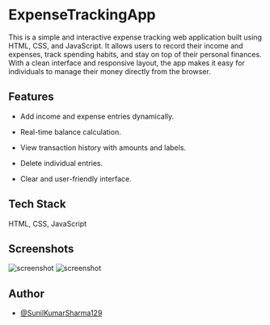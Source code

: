 # ExpenseTrackingApp

This is a simple and interactive expense tracking web application built using HTML, CSS, and JavaScript. It allows users to record their income and expenses, track spending habits, and stay on top of their personal finances. With a clean interface and responsive layout, the app makes it easy for individuals to manage their money directly from the browser.


## Features


- Add income and expense entries dynamically.

- Real-time balance calculation.

- View transaction history with amounts and labels.

- Delete individual entries.

- Clear and user-friendly interface.

  
## Tech Stack

HTML, CSS, JavaScript 

 

 
 
## Screenshots
![screenshot](https://github.com/SunilKumarSharma129/ExpenseTrackingApp/blob/5a84d255cecb0f8249f45921dd121bf12bd1fed1/image-01.jpeg) 
![screenshot](https://github.com/SunilKumarSharma129/ExpenseTrackingApp/blob/78ca4b08ead3fb469a0457f5d5136700a7515313/image-02.jpeg)

 ## Author
- [@SunilKumarSharma129](https://github.com/SunilKumarSharma129)
 
